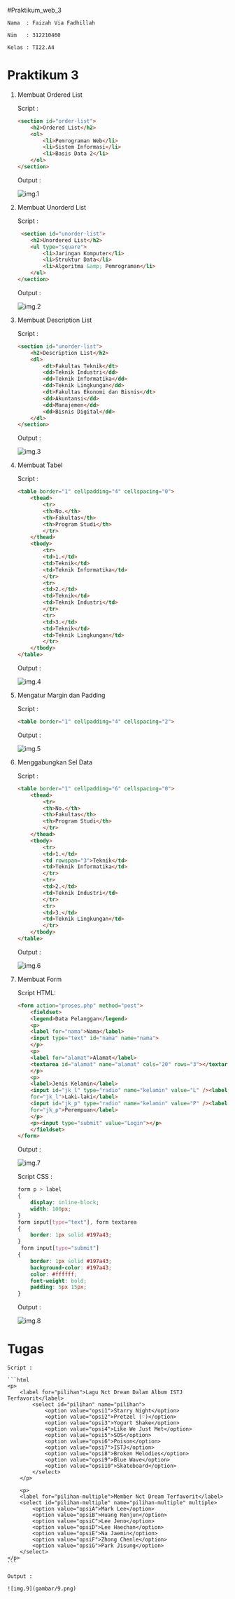 #Praktikum_web_3

`Nama  : Faizah Via Fadhillah`

`Nim   : 312210460`

`Kelas : TI22.A4`

# Praktikum 3

1. Membuat Ordered List

    Script :

    ```html
    <section id="order-list">
        <h2>Ordered List</h2>
        <ol>
            <li>Pemrograman Web</li>
            <li>Sistem Informasi</li>
            <li>Basis Data 2</li>
        </ol>
    </section>
    ```

    Output :

    ![img.1](gambar/1.png)


2. Membuat Unorderd List

    Script :

    ```html
     <section id="unorder-list">
        <h2>Unordered List</h2>
        <ul type="square">
            <li>Jaringan Komputer</li>
            <li>Struktur Data</li>
            <li>Algoritma &amp; Pemrograman</li>
        </ul>
    </section>
    ```

    Output :

    ![img.2](gambar/2.png)


3.  Membuat Description List

    Script :

    ```html
    <section id="unorder-list">
        <h2>Description List</h2>
        <dl>
            <dt>Fakultas Teknik</dt>
            <dd>Teknik Industri</dd>
            <dd>Teknik Informatika</dd>
            <dd>Teknik Lingkungan</dd>
            <dt>Fakultas Ekonomi dan Bisnis</dt>
            <dd>Akuntansi</dd>
            <dd>Manajemen</dd>
            <dd>Bisnis Digital</dd>
        </dl>
    </section>
    ```

    Output :

    ![img.3](gambar/3.png)


4. Membuat Tabel

    Script :

    ```html
    <table border="1" cellpadding="4" cellspacing="0">
        <thead>
            <tr>
            <th>No.</th>
            <th>Fakultas</th>
            <th>Program Studi</th>
            </tr>
        </thead>
        <tbody>
            <tr>
            <td>1.</td>
            <td>Teknik</td>
            <td>Teknik Informatika</td>
            </tr>
            <tr>
            <td>2.</td>
            <td>Teknik</td>
            <td>Teknik Industri</td>
            </tr>
            <tr>
            <td>3.</td>
            <td>Teknik</td>
            <td>Teknik Lingkungan</td>
            </tr>
        </tbody>
    </table>
    ```

    Output :

    ![img.4](gambar/4.png)


5.  Mengatur Margin dan Padding

    Script :

    ```html
    <table border="1" cellpadding="4" cellspacing="2">
    ```

    Output :

    ![img.5](gambar/5.png)


6. Menggabungkan Sel Data

    Script :

    ```html
    <table border="1" cellpadding="6" cellspacing="0">
        <thead>
            <tr>
            <th>No.</th>
            <th>Fakultas</th>
            <th>Program Studi</th>
            </tr>
        </thead>
        <tbody>
            <tr>
            <td>1.</td>
            <td rowspan="3">Teknik</td>
            <td>Teknik Informatika</td>
            </tr>
            <tr>
            <td>2.</td>
            <td>Teknik Industri</td>
            </tr>
            <tr>
            <td>3.</td>
            <td>Teknik Lingkungan</td>
            </tr>
        </tbody>
    </table>
    ```

    Output :

    ![img.6](gambar/6.png)


7. Membuat Form

    Script HTML:

    ```html
    <form action="proses.php" method="post">
        <fieldset>
        <legend>Data Pelanggan</legend>
        <p>
        <label for="nama">Nama</label>
        <input type="text" id="nama" name="nama">
        </p>
        <p>
        <label for="alamat">Alamat</label>
        <textarea id="alamat" name="alamat" cols="20" rows="3"></textarea>
        </p>
        <p>
        <label>Jenis Kelamin</label>
        <input id="jk_l" type="radio" name="kelamin" value="L" /><label
        for="jk_l">Laki-laki</label>
        <input id="jk_p" type="radio" name="kelamin" value="P" /><label
        for="jk_p">Perempuan</label>
        </p>
        <p><input type="submit" value="Login"></p>
        </fieldset>
    </form>
    ```

    Output :

    ![img.7](gambar/7.png)


    Script CSS :

    ```css
    form p > label 
    {
        display: inline-block;
        width: 100px;
    }
    form input[type="text"], form textarea 
    {
        border: 1px solid #197a43;
    }
     form input[type="submit"] 
    {
        border: 1px solid #197a43;
        background-color: #197a43;
        color: #ffffff;
        font-weight: bold;
        padding: 5px 15px;
    }
    ```

    Output :

    ![img.8](gambar/8.png)


# Tugas

    Script :

    ```html
    <p>
        <label for="pilihan">Lagu Nct Dream Dalam Album ISTJ Terfavorit</label>
            <select id="pilihan" name="pilihan">
                <option value="opsi1">Starry Night</option>
                <option value="opsi2">Pretzel (♡)</option>
                <option value="opsi3">Yogurt Shake</option>
                <option value="opsi4">Like We Just Met</option>
                <option value="opsi5">SOS</option>
                <option value="opsi6">Poison</option>
                <option value="opsi7">ISTJ</option>
                <option value="opsi8">Broken Melodies</option>
                <option value="opsi9">Blue Wave</option>
                <option value="opsi10">Skateboard</option>
            </select>
        </p>

        <p>
        <label for="pilihan-multiple">Member Nct Dream Terfavorit</label>
        <select id="pilihan-multiple" name="pilihan-multiple" multiple>
            <option value="opsiA">Mark Lee</option>
            <option value="opsiB">Huang Renjun</option>
            <option value="opsiC">Lee Jeno</option>
            <option value="opsiD">Lee Haechan</option>
            <option value="opsiE">Na Jaemin</option>
            <option value="opsiF">Zhong Chenle</option>
            <option value="opsiG">Park Jisung</option>
        </select>
    </p>
    ```

    Output :

    ![img.9](gambar/9.png)